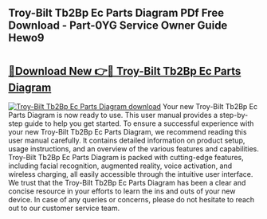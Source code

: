 ## Troy-Bilt Tb2Bp Ec Parts Diagram PDf Free Download - Part-0YG Service Owner Guide Hewo9

# <h2><a href="http://dfmpzk.blite.top/?on=Troy-Bilt+Tb2Bp+Ec+Parts+Diagram">🔗Download New 👉🔴 Troy-Bilt Tb2Bp Ec Parts Diagram</a></h2>

[![Troy-Bilt Tb2Bp Ec Parts Diagram download](https://i.imgur.com/lujVjoI.png)](http://dfmpzk.blite.top/?on=Troy-Bilt+Tb2Bp+Ec+Parts+Diagram)
Your new Troy-Bilt Tb2Bp Ec Parts Diagram is now ready to use. This user manual provides a step-by-step guide to help you get started. To ensure a successful experience with your new Troy-Bilt Tb2Bp Ec Parts Diagram, we recommend reading this user manual carefully. It contains detailed information on product setup, usage instructions, and an overview of the various features and capabilities. Troy-Bilt Tb2Bp Ec Parts Diagram is packed with cutting-edge features, including facial recognition, augmented reality, voice activation, and wireless charging, all easily accessible through the intuitive user interface. We trust that the Troy-Bilt Tb2Bp Ec Parts Diagram has been a clear and concise resource in your efforts to learn the ins and outs of your new device. In case of any queries or concerns, please do not hesitate to reach out to our customer service team.
